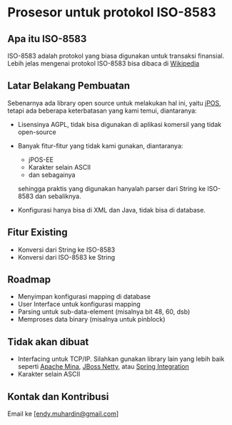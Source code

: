 # Prosesor untuk protokol ISO-8583 #

## Apa itu ISO-8583 ##

ISO-8583 adalah protokol yang biasa digunakan untuk transaksi finansial.
Lebih jelas mengenai protokol ISO-8583 bisa dibaca di [Wikipedia](http://en.wikipedia.org/wiki/ISO_8583)

## Latar Belakang Pembuatan ##
Sebenarnya ada library open source untuk melakukan hal ini, yaitu [jPOS](http://jpos.org/),
tetapi ada beberapa keterbatasan yang kami temui, diantaranya:

* Lisensinya AGPL, tidak bisa digunakan di aplikasi komersil yang tidak open-source

* Banyak fitur-fitur yang tidak kami gunakan, diantaranya:

    * jPOS-EE
    * Karakter selain ASCII
    * dan sebagainya

  sehingga praktis yang digunakan hanyalah parser dari String ke ISO-8583 dan sebaliknya.

* Konfigurasi hanya bisa di XML dan Java, tidak bisa di database.

## Fitur Existing ##

* Konversi dari String ke ISO-8583
* Konversi dari ISO-8583 ke String

## Roadmap ##

* Menyimpan konfigurasi mapping di database
* User Interface untuk konfigurasi mapping
* Parsing untuk sub-data-element (misalnya bit 48, 60, dsb)
* Memproses data binary (misalnya untuk pinblock)

## Tidak akan dibuat ##

* Interfacing untuk TCP/IP.
  Silahkan gunakan library lain yang lebih baik
  seperti [Apache Mina](http://mina.apache.org/), [JBoss Netty](https://netty.io/),
  atau [Spring Integration](http://static.springsource.org/spring-integration/reference/htmlsingle/#ip)
* Karakter selain ASCII

## Kontak dan Kontribusi ##

Email ke [endy.muhardin@gmail.com]